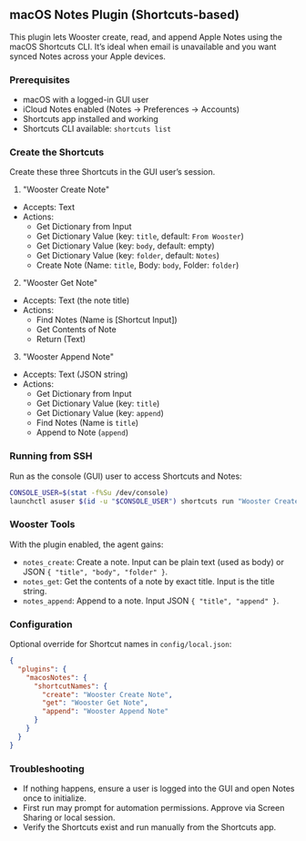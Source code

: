 ## macOS Notes Plugin (Shortcuts-based)

This plugin lets Wooster create, read, and append Apple Notes using the macOS Shortcuts CLI. It’s ideal when email is unavailable and you want synced Notes across your Apple devices.

### Prerequisites
- macOS with a logged-in GUI user
- iCloud Notes enabled (Notes → Preferences → Accounts)
- Shortcuts app installed and working
- Shortcuts CLI available: `shortcuts list`

### Create the Shortcuts
Create these three Shortcuts in the GUI user’s session.

1) "Wooster Create Note"
- Accepts: Text
- Actions:
  - Get Dictionary from Input
  - Get Dictionary Value (key: `title`, default: `From Wooster`)
  - Get Dictionary Value (key: `body`, default: empty)
  - Get Dictionary Value (key: `folder`, default: `Notes`)
  - Create Note (Name: `title`, Body: `body`, Folder: `folder`)

2) "Wooster Get Note"
- Accepts: Text (the note title)
- Actions:
  - Find Notes (Name is [Shortcut Input])
  - Get Contents of Note
  - Return (Text)

3) "Wooster Append Note"
- Accepts: Text (JSON string)
- Actions:
  - Get Dictionary from Input
  - Get Dictionary Value (key: `title`)
  - Get Dictionary Value (key: `append`)
  - Find Notes (Name is `title`)
  - Append to Note (`append`)

### Running from SSH
Run as the console (GUI) user to access Shortcuts and Notes:
```bash
CONSOLE_USER=$(stat -f%Su /dev/console)
launchctl asuser $(id -u "$CONSOLE_USER") shortcuts run "Wooster Create Note" --input '{"title":"From Wooster","body":"Created via SSH","folder":"Notes"}'
```

### Wooster Tools
With the plugin enabled, the agent gains:
- `notes_create`: Create a note. Input can be plain text (used as body) or JSON `{ "title", "body", "folder" }`.
- `notes_get`: Get the contents of a note by exact title. Input is the title string.
- `notes_append`: Append to a note. Input JSON `{ "title", "append" }`.

### Configuration
Optional override for Shortcut names in `config/local.json`:
```json
{
  "plugins": {
    "macosNotes": {
      "shortcutNames": {
        "create": "Wooster Create Note",
        "get": "Wooster Get Note",
        "append": "Wooster Append Note"
      }
    }
  }
}
```

### Troubleshooting
- If nothing happens, ensure a user is logged into the GUI and open Notes once to initialize.
- First run may prompt for automation permissions. Approve via Screen Sharing or local session.
- Verify the Shortcuts exist and run manually from the Shortcuts app.


